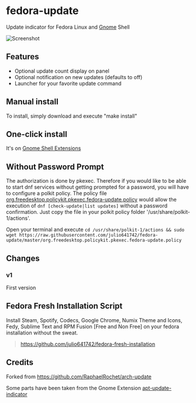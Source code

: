 # fedora-update
Update indicator for Fedora Linux and [Gnome](https://www.gnome.org/) Shell

![Screenshot](https://raw.githubusercontent.com/julio641742/fedora-update/master/indicator.png)

## Features
- Optional update count display on panel
- Optional notification on new updates (defaults to off)
- Launcher for your favorite update command

## Manual install
To install, simply download and execute "make install"

## One-click install
It's on [Gnome Shell Extensions](https://extensions.gnome.org/extension/1150/fedora-linux-updates-indicator/)

## Without Password Prompt

The authorization is done by pkexec. Therefore if you would like to be able to start dnf services without getting prompted for a password, you will have to configure a polkit policy. The policy file 
[org.freedesktop.policykit.pkexec.fedora-update.policy](https://github.com/julio641742/fedora-update/blob/master/org.freedesktop.policykit.pkexec.fedora-update.policy) would allow the execution of `dnf [check-update|list updates]` without a password confirmation. Just copy the file in your polkit policy folder '/usr/share/polkit-1/actions'.

Open your terminal and execute `cd /usr/share/polkit-1/actions && sudo wget https://raw.githubusercontent.com/julio641742/fedora-update/master/org.freedesktop.policykit.pkexec.fedora-update.policy`

## Changes

### v1
First version

## Fedora Fresh Installation Script
Install Steam, Spotify, Codecs, Google Chrome, Numix Theme and Icons, Fedy, Sublime Text and RPM Fusion [Free and Non Free] on your fedora installation without the sweat.
> https://github.com/julio641742/fedora-fresh-installation


## Credits
Forked from https://github.com/RaphaelRochet/arch-update

Some parts have been taken from the Gnome Extension [apt-update-indicator](https://github.com/franglais125/apt-update-indicator)
